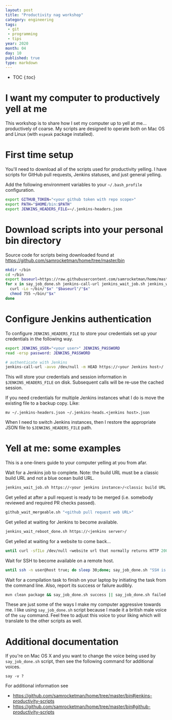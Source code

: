 ```yaml
---
layout: post
title: "Productivity nag workshop"
category: engineering
tags:
 - git
 - programming
 - tips
year: 2020
month: 04
day: 10
published: true
type: markdown
---
```


- TOC
{:toc}

# I want my computer to productively yell at me

This workshop is to share how I set my computer  up to yell at me...
productively of coarse.  My scripts are designed to operate both on Mac OS and
Linux (with `espeak` package installed).

# First time setup

You'll need to download all of the scripts used for productivity yelling.  I
have scripts for GitHub pull requests, Jenkins statuses, and just general
yelling.

Add the following environment variables to your `~/.bash_profile` configuration.

```bash
export GITHUB_TOKEN="<your github token with repo scope>"
export PATH="$HOME/bin:$PATH"
export JENKINS_HEADERS_FILE=~/.jenkins-headers.json
```

# Download scripts into your personal bin directory

Source code for scripts being downloaded found at
https://github.com/samrocketman/home/tree/master/bin

```bash
mkdir ~/bin
cd ~/bin
export baseurl=https://raw.githubusercontent.com/samrocketman/home/master/bin
for x in say_job_done.sh jenkins-call-url jenkins_wait_job.sh jenkins_wait_reboot_done.sh jenkins_script_console.sh; do
  curl -Lo ~/bin/"$x" "$baseurl"/"$x"
  chmod 755 ~/bin/"$x"
done
```

# Configure Jenkins authentication

To configure `JENKINS_HEADERS_FILE` to store your credentials set up your
credentials in the following way.

```bash
export JENKINS_USER="<your user>" JENKINS_PASSWORD
read -ersp password: JENKINS_PASSWORD

# authenticate with Jenkins
jenkins-call-url -avvo /dev/null -m HEAD https://<your Jenkins host>/
```

This will store your credentials and session information in
`$JENKINS_HEADERS_FILE` on disk.  Subsequent calls will be re-use the cached
session.

If you need credentials for multiple Jenkins instances what I do is move the
existing file to a backup copy.  Like:

```
mv ~/.jenkins-headers.json ~/.jenkins-heads.<jenkins host>.json
```

When I need to switch Jenkins instances, then I restore the appropriate JSON
file to `$JENKINS_HEADERS_FILE` path.

# Yell at me: some examples

This is a one-liners guide to your computer yelling at you from afar.

Wait for a Jenkins job to complete.  Note: the build URL must be a classic build
URL and not a blue ocean build URL.

```bash
jenkins_wait_job.sh https://<your jenkins instance>/<classic build URL with build number>/
```

Get yelled at after a pull request is ready to be merged (i.e. somebody reviewed
and required PR checks passed).

```bash
github_wait_mergeable.sh "<github pull request web URL>"
```

Get yelled at waiting for Jenkins to become available.

```bash
jenkins_wait_reboot_done.sh https://<jenkins server>/
```

Get yelled at waiting for a website to come back...

```bash
until curl -sfILo /dev/null <website url that normally returns HTTP 200>; do sleep 30;done; say_job_done.sh "Website is back online."
```

Wait for SSH to become available on a remote host.

```bash
until ssh -n user@host true; do sleep 30;done; say_job_done.sh "SSH is ready."
```

Wait for a compilation task to finish on your laptop by initiating the task from
the command line.  Also, report its success or failure audibly.

```bash
mvn clean package && say_job_done.sh success || say_job_done.sh failed
```

These are just some of the ways I make my computer aggressive towards me.  I
like using `say_job_done.sh` script because I made it a british male voice of
the `say` command.  Feel free to adjust this voice to your liking which will
translate to the other scripts as well.

# Additional documentation

If you're on Mac OS X and you want to change the voice being used by
`say_job_done.sh` script, then see the following command for additional voices.

    say -v ?

For additional information see

* https://github.com/samrocketman/home/tree/master/bin#jenkins-productivity-scripts
* https://github.com/samrocketman/home/tree/master/bin#github-productivity-scripts
